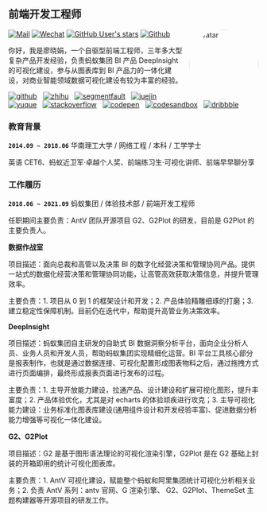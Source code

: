 ## 前端开发工程师

<img style="border-radius: 100%; padding-left: 0; margin-left: 10px; filter: brightness(1.2) contrast(.85) saturate(.05) sepia(.2)" src="https://avatars.githubusercontent.com/u/15646325?v=4" width="140" height="140" alt="avatar" align="right">

[![Mail](https://img.shields.io/badge/-736929286@qq.com-gray?style=flat-square&logo=gmail&logoColor=red&link=)](mailto:736929286@qq.com)
[![Wechat](https://img.shields.io/badge/-15625057119-07c160?style=flat-square&logo=Wechat&logoColor=white)](https://www.linkedin.com/in/alexey-khachatryan-8707b7a5/)
[![GitHub User's stars](https://img.shields.io/github/stars/visiky?style=social)](https://github.com/visiky)
[![Github](https://img.shields.io/github/followers/visiky?label=Follow&style=social)](https://github.com/visiky)

你好，我是廖晓娟，一个自驱型前端工程师，三年多大型复杂产品开发经验，负责蚂蚁集团 BI 产品 DeepInsight 的可视化建设，参与从图表库到 BI 产品力的一体化建设，对商业智能领域数据可视化建设有较为丰富的经验。

[![github](https://cdn.jsdelivr.net/gh/turkyden/geek-resume/logo/social/github.png)](https://github.com/visiky)&nbsp;&nbsp;
[![zhihu](https://cdn.jsdelivr.net/gh/turkyden/geek-resume/logo/social/zhihu.png)](https://www.zhihu.com/people/visiky)&nbsp;&nbsp;
[![segmentfault](https://cdn.jsdelivr.net/gh/turkyden/geek-resume/logo/social/segmentfault.png)](https://segmentfault.com/)&nbsp;&nbsp;
[![juejin](https://cdn.jsdelivr.net/gh/turkyden/geek-resume/logo/social/juejin.png)](https://juejin.cn/user/3737995262834814)&nbsp;&nbsp;
[![yuque](https://cdn.jsdelivr.net/gh/turkyden/geek-resume/logo/social/yuque.png)](https://www.yuque.com/kasmine)&nbsp;&nbsp;
[![stackoverflow](https://cdn.jsdelivr.net/gh/turkyden/geek-resume/logo/social/stackoverflow.png)](https://stackoverflow.com/)&nbsp;&nbsp;
[![codepen](https://cdn.jsdelivr.net/gh/turkyden/geek-resume/logo/social/codepen.png)](https://codepen.io/)&nbsp;&nbsp;
[![codesandbox](https://cdn.jsdelivr.net/gh/turkyden/geek-resume/logo/social/codesandbox.png)](https://codesandbox.io/)&nbsp;&nbsp;
[![dribbble](https://cdn.jsdelivr.net/gh/turkyden/geek-resume/logo/social/dribbble.png)](https://dribbble.com/)&nbsp;&nbsp;

### 教育背景

**`2014.09 ~ 2018.06`** 华南理工大学 / 网络工程 / 本科 / 工学学士

英语 CET6、蚂蚁近卫军·卓越个人奖、前端练习生·可视化讲师、前端早早聊分享

### 工作履历

**`2018.06 ~ 2021.09`** 蚂蚁集团 / 体验技术部 / 前端开发工程师

任职期间主要负责：AntV 团队开源项目 G2、G2Plot 的研发，目前是 G2Plot 的主要负责人。

**数据作战室**

项目描述：面向总裁和高管以及决策 BI 的数字化经营决策和管理协同产品。提供一站式的数据化经营决策和管理协同功能，让高管高效获取决策信息，并提升管理效率。

主要负责：1. 项目从 0 到 1 的框架设计和开发；2. 产品体验精雕细琢的打磨；3. 建立稳定性保障机制。目前仍在迭代中，帮助提升高管业务决策效率。

**DeepInsight**

项目描述：蚂蚁集团自主研发的自助式 BI 数据洞察分析平台，面向企业分析人员、业务人员和开发人员，帮助蚂蚁集团实现精细化运营。BI 平台工具核心部分是报表制作，也就是通过数据连接、可视化配置形成图表物料之后，通过拖拽方式进行页面编排，最终形成报表页面进行发布的过程。

主要负责：1. 主导开放能力建设，拉通产品、设计建设和扩展可视化图形，提升丰富度；2. 产品体验优化，尤其是对 echarts 的体验顽疾进行攻克；3. 主导可视化能力建设：业务标准化图表库建设(通用组件设计和开发经验丰富)、促进数据分析能力增强等可视化一体化建设。

**G2、G2Plot**

项目描述：G2 是基于图形语法理论的可视化渲染引擎，G2Plot 是在 G2 基础上封装的开箱即用的统计可视化图表库。

主要负责：1. AntV 可视化建设，赋能整个蚂蚁和阿里集团统计可视化分析相关业务；2. 负责 AntV 系列：antv 官网、G 渲染引擎、 G2、G2Plot、ThemeSet 主题构建器等开源项目的研发工作。
